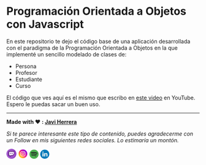 # Programación Orientada a Objetos con Javascript

En este repositorio te dejo el código base de una aplicación desarrollada con el paradigma de la Programación Orientada a Objetos en la que implementé un sencillo modelado de clases de:

-  Persona
-  Profesor
-  Estudiante
-  Curso

El código que ves aquí es el mismo que escribo en [este video](https://youtu.be/zK6qV9xU8zY) en YouTube. Espero le puedas sacar un buen uso.

---

**Made with ❤️ : [Javi Herrera](https://javier-herrera.com)**

_Si te parece interesante este tipo de contenido, puedes agradecerme con un Follow en mis siguientes redes sociales. Lo estimaría un montón._

[<img src="./docs/icon-twitch.png" alt="icon twitch" width="26"/>](https://www.twitch.tv/thefullstackdevs)
[<img src="./docs/icon-instagram.png" alt="icon instagram" width="26"/>](https://www.youtube.com/c/thefullstackdevs)
[![icon spotify](./docs/icon-spotify.png)](https://open.spotify.com/show/3J2dLuBSfzt9VVnEF8q18a)
[![icon linkedin](./docs/icon-linkedin.png)](https://www.linkedin.com/in/javier-herrera-fullstack-developer/)
